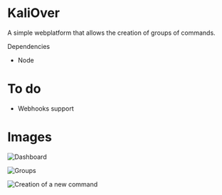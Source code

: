 # KaliOver
A simple webplatform that allows the creation of groups of commands.


Dependencies
- Node

# To do
- Webhooks support



# Images


![Dashboard](https://github.com/jorgermduarte/KaliOver/blob/master/public/img/dashboard.png)

![Groups](https://github.com/jorgermduarte/KaliOver/blob/master/public/img/groups.png)

![Creation of a new command](https://github.com/jorgermduarte/KaliOver/blob/master/public/img/command.png)
